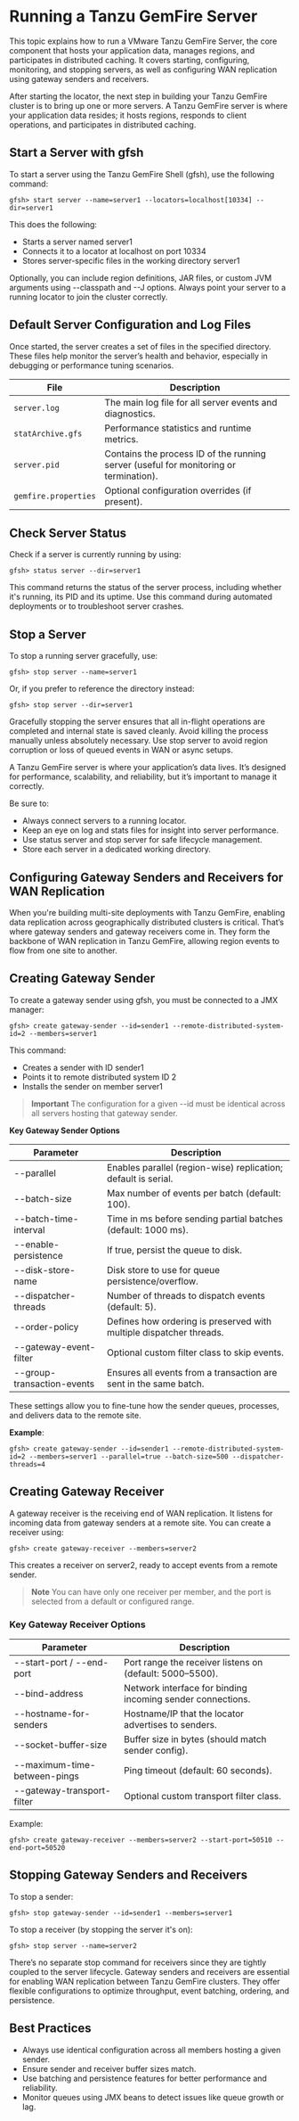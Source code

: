 # Running a Tanzu GemFire Server

This topic explains how to run a VMware Tanzu GemFire Server, the core component that hosts your application data, manages regions, and participates in distributed caching. It covers starting, configuring, monitoring, and stopping servers, as well as configuring WAN replication using gateway senders and receivers.

After starting the locator, the next step in building your Tanzu GemFire cluster is to bring up one or more servers. A Tanzu GemFire server is where your application data resides; it hosts regions, responds to client operations, and participates in distributed caching.

## Start a Server with gfsh

To start a server using the Tanzu GemFire Shell (gfsh), use the following command:

```shell
gfsh> start server --name=server1 --locators=localhost[10334] --dir=server1
```

This does the following:

* Starts a server named server1
* Connects it to a locator at localhost on port 10334
* Stores server-specific files in the working directory server1

Optionally, you can include region definitions, JAR files, or custom JVM arguments using \--classpath and \--J options. Always point your server to a running locator to join the cluster correctly.

## Default Server Configuration and Log Files

Once started, the server creates a set of files in the specified directory. These files help monitor the server’s health and behavior, especially in debugging or performance tuning scenarios.

| File | Description |
| ----- | ----- |
| `server.log` | The main log file for all server events and diagnostics. |
| `statArchive.gfs` | Performance statistics and runtime metrics. |
| `server.pid` | Contains the process ID of the running server (useful for monitoring or termination). |
| `gemfire.properties` | Optional configuration overrides (if present). |

## Check Server Status

Check if a server is currently running by using:

```shell
gfsh> status server --dir=server1
```

This command returns the status of the server process, including whether it's running, its PID and its uptime. Use this command during automated deployments or to troubleshoot server crashes.

## Stop a Server

To stop a running server gracefully, use:

```shell
gfsh> stop server --name=server1
```

Or, if you prefer to reference the directory instead:

```shell
gfsh> stop server --dir=server1
```

Gracefully stopping the server ensures that all in-flight operations are completed and internal state is saved cleanly. Avoid killing the process manually unless absolutely necessary. Use stop server to avoid region corruption or loss of queued events in WAN or async setups.

A Tanzu GemFire server is where your application’s data lives. It’s designed for performance, scalability, and reliability, but it’s important to manage it correctly.

Be sure to:

* Always connect servers to a running locator.
* Keep an eye on log and stats files for insight into server performance.
* Use status server and stop server for safe lifecycle management.
* Store each server in a dedicated working directory.

## Configuring Gateway Senders and Receivers for WAN Replication

When you're building multi-site deployments with Tanzu GemFire, enabling data replication across geographically distributed clusters is critical. That’s where gateway senders and gateway receivers come in. They form the backbone of WAN replication in Tanzu GemFire, allowing region events to flow from one site to another.

## Creating Gateway Sender

To create a gateway sender using gfsh, you must be connected to a JMX manager:

```shell
gfsh> create gateway-sender --id=sender1 --remote-distributed-system-id=2 --members=server1
```

This command:
* Creates a sender with ID sender1
* Points it to remote distributed system ID 2
* Installs the sender on member server1

>**Important**
>The configuration for a given \--id must be identical across all servers hosting that gateway sender.

**Key Gateway Sender Options**

| Parameter | Description |
| ----- | ----- |
| \--parallel | Enables parallel (region-wise) replication; default is serial. |
| \--batch-size | Max number of events per batch (default: 100). |
| \--batch-time-interval | Time in ms before sending partial batches (default: 1000 ms). |
| \--enable-persistence | If true, persist the queue to disk. |
| \--disk-store-name | Disk store to use for queue persistence/overflow. |
| \--dispatcher-threads | Number of threads to dispatch events (default: 5). |
| \--order-policy | Defines how ordering is preserved with multiple dispatcher threads. |
| \--gateway-event-filter | Optional custom filter class to skip events. |
| \--group-transaction-events | Ensures all events from a transaction are sent in the same batch. |

These settings allow you to fine-tune how the sender queues, processes, and delivers data to the remote site.

**Example**:

```shell
gfsh> create gateway-sender --id=sender1 --remote-distributed-system-id=2 --members=server1 --parallel=true --batch-size=500 --dispatcher-threads=4
```

## Creating Gateway Receiver

A gateway receiver is the receiving end of WAN replication. It listens for incoming data from gateway senders at a remote site.
You can create a receiver using:

```shell
gfsh> create gateway-receiver --members=server2
```

This creates a receiver on server2, ready to accept events from a remote sender.

>**Note**
>You can have only one receiver per member, and the port is selected from a default or configured range.

### Key Gateway Receiver Options

| Parameter | Description |
| ----- | ----- |
| \--start-port / \--end-port | Port range the receiver listens on (default: 5000–5500). |
| \--bind-address | Network interface for binding incoming sender connections. |
| \--hostname-for-senders | Hostname/IP that the locator advertises to senders. |
| \--socket-buffer-size | Buffer size in bytes (should match sender config). |
| \--maximum-time-between-pings | Ping timeout (default: 60 seconds). |
| \--gateway-transport-filter | Optional custom transport filter class. |

 Example:

```shell
gfsh> create gateway-receiver --members=server2 --start-port=50510 --end-port=50520
```

## Stopping Gateway Senders and Receivers

To stop a sender:

```shell
gfsh> stop gateway-sender --id=sender1 --members=server1
```

To stop a receiver (by stopping the server it's on):

```shell
gfsh> stop server --name=server2
```

There’s no separate stop command for receivers since they are tightly coupled to the server lifecycle. Gateway senders and receivers are essential for enabling WAN replication between Tanzu GemFire clusters. They offer flexible configurations to optimize throughput, event batching, ordering, and persistence.

## Best Practices

* Always use identical configuration across all members hosting a given sender.
* Ensure sender and receiver buffer sizes match.
* Use batching and persistence features for better performance and reliability.
* Monitor queues using JMX beans to detect issues like queue growth or lag.
